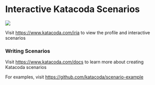 # Interactive Katacoda Scenarios

[![](http://shields.katacoda.com/katacoda/iria/count.svg)](https://www.katacoda.com/iria "Get your profile on Katacoda.com")

Visit https://www.katacoda.com/iria to view the profile and interactive scenarios

### Writing Scenarios
Visit https://www.katacoda.com/docs to learn more about creating Katacoda scenarios

For examples, visit https://github.com/katacoda/scenario-example
